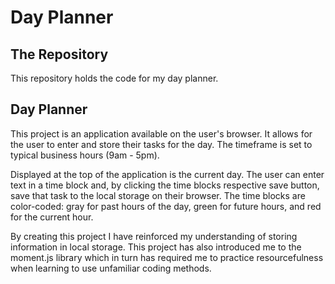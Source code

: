 # Day Planner
## The Repository

This repository holds the code for my day planner.

## Day Planner

This project is an application available on the user's browser. It allows for the user to enter and store their tasks for the day. The timeframe is set to typical business hours (9am - 5pm).

Displayed at the top of the application is the current day. The user can enter text in a time block and, by clicking the time blocks respective save button, save that task to the local storage on their browser. The time blocks are color-coded: gray for past hours of the day, green for future hours, and red for the current hour.

By creating this project I have reinforced my understanding of storing information in local storage. This project has also introduced me to the moment.js library which in turn has required me to practice resourcefulness when learning to use unfamiliar coding methods.